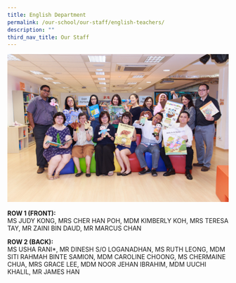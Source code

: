 ```yaml
---
title: English Department
permalink: /our-school/our-staff/english-teachers/
description: ""
third_nav_title: Our Staff
---
```


![](/images/English-Department-Informal.jpeg)

<p><strong>ROW 1 (FRONT):</strong><br />MS JUDY KONG, MRS CHER HAN POH, MDM KIMBERLY KOH, MRS TERESA TAY, MR ZAINI BIN DAUD, MR MARCUS CHAN</p>
<p><strong>ROW 2 (BACK):</strong><br />MS USHA RANI*, MR DINESH S/O LOGANADHAN, MS RUTH LEONG, MDM SITI RAHMAH BINTE SAMION, MDM CAROLINE CHOONG, MS CHERMAINE CHUA, MRS GRACE LEE, MDM NOOR JEHAN IBRAHIM, MDM UUCHI KHALIL, MR JAMES HAN</p>